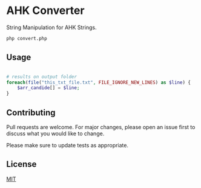 # AHK Converter

String Manipulation for AHK Strings.

```bash
php convert.php
```

## Usage

```php

# results on output folder
foreach(file("this_txt_file.txt", FILE_IGNORE_NEW_LINES) as $line) {
    $arr_candide[] = $line;
}

```

## Contributing

Pull requests are welcome. For major changes, please open an issue first to discuss what you would like to change.

Please make sure to update tests as appropriate.

## License

[MIT](https://choosealicense.com/licenses/mit/)
